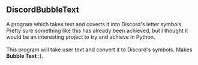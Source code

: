 ## DiscordBubbleText

A program which takes text and coverts it into Discord's letter symbols. Pretty sure something like this has already been achieved, but I thought it would be an interesting project to try and achieve in Python. <br> <br>
This program will take user text and convert it to Discord's symbols. Makes <b>Bubble Text</b> :). 


